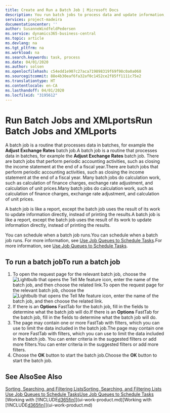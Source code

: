```yaml
---
title: Create and Run a Batch Job | Microsoft Docs
description: You run batch jobs to process data and update information, for example, to do periodic accounting activities, or to do calculations.
services: project-madeira
documentationcenter: ''
author: SusanneWindfeldPedersen
ms.service: dynamics365-business-central
ms.topic: article
ms.devlang: na
ms.tgt_pltfrm: na
ms.workload: na
ms.search.keywords: task, process
ms.date: 04/01/2020
ms.author: solsen
ms.openlocfilehash: c54edd1e907c27aca719898319f69f98c0a0a068
ms.sourcegitcommit: 88e4b30eaf6fa32af0c1452ce2f85ff1111c75e2
ms.translationtype: HT
ms.contentlocale: en-CA
ms.lasthandoff: 04/01/2020
ms.locfileid: "3195612"
---
```

# <a name="run-batch-jobs-and-xmlports"></a><span data-ttu-id="be81f-103">Run Batch Jobs and XMLports</span><span class="sxs-lookup"><span data-stu-id="be81f-103">Run Batch Jobs and XMLports</span></span>
<span data-ttu-id="be81f-104">A batch job is a routine that processes data in batches, for example the **Adjust Exchange Rates** batch job.</span><span class="sxs-lookup"><span data-stu-id="be81f-104">A batch job is a routine that processes data in batches, for example the **Adjust Exchange Rates** batch job.</span></span> <span data-ttu-id="be81f-105">There are batch jobs that perform periodic accounting activities, such as closing the income statement at the end of a fiscal year.</span><span class="sxs-lookup"><span data-stu-id="be81f-105">There are batch jobs that perform periodic accounting activities, such as closing the income statement at the end of a fiscal year.</span></span> <span data-ttu-id="be81f-106">Many batch jobs do calculation work, such as calculation of finance charges, exchange rate adjustment, and calculation of unit prices.</span><span class="sxs-lookup"><span data-stu-id="be81f-106">Many batch jobs do calculation work, such as calculation of finance charges, exchange rate adjustment, and calculation of unit prices.</span></span>

<span data-ttu-id="be81f-107">A batch job is like a report, except the batch job uses the result of its work to update information directly, instead of printing the results.</span><span class="sxs-lookup"><span data-stu-id="be81f-107">A batch job is like a report, except the batch job uses the result of its work to update information directly, instead of printing the results.</span></span>

<span data-ttu-id="be81f-108">You can schedule when a batch job runs.</span><span class="sxs-lookup"><span data-stu-id="be81f-108">You can schedule when a batch job runs.</span></span> <span data-ttu-id="be81f-109">For more information, see [Use Job Queues to Schedule Tasks](admin-job-queues-schedule-tasks.md).</span><span class="sxs-lookup"><span data-stu-id="be81f-109">For more information, see [Use Job Queues to Schedule Tasks](admin-job-queues-schedule-tasks.md).</span></span>

## <a name="to-run-a-batch-job"></a><span data-ttu-id="be81f-110">To run a batch job</span><span class="sxs-lookup"><span data-stu-id="be81f-110">To run a batch job</span></span>
1. <span data-ttu-id="be81f-111">To open the request page for the relevant batch job, choose the ![Lightbulb that opens the Tell Me feature](media/ui-search/search_small.png "Tell me what you want to do") icon, enter the name of the batch job, and then choose the related link.</span><span class="sxs-lookup"><span data-stu-id="be81f-111">To open the request page for the relevant batch job, choose the ![Lightbulb that opens the Tell Me feature](media/ui-search/search_small.png "Tell me what you want to do") icon, enter the name of the batch job, and then choose the related link.</span></span>
2. <span data-ttu-id="be81f-112">If there is an **Options** FastTab for the batch job, fill in the fields to determine what the batch job will do.</span><span class="sxs-lookup"><span data-stu-id="be81f-112">If there is an **Options** FastTab for the batch job, fill in the fields to determine what the batch job will do.</span></span>
3. <span data-ttu-id="be81f-113">The page may contain one or more FastTab with filters, which you can use to limit the data included in the batch job.</span><span class="sxs-lookup"><span data-stu-id="be81f-113">The page may contain one or more FastTab with filters, which you can use to limit the data included in the batch job.</span></span> <span data-ttu-id="be81f-114">You can enter criteria in the suggested filters or add more filters.</span><span class="sxs-lookup"><span data-stu-id="be81f-114">You can enter criteria in the suggested filters or add more filters.</span></span>
4. <span data-ttu-id="be81f-115">Choose the **OK** button to start the batch job.</span><span class="sxs-lookup"><span data-stu-id="be81f-115">Choose the **OK** button to start the batch job.</span></span>

## <a name="see-also"></a><span data-ttu-id="be81f-116">See Also</span><span class="sxs-lookup"><span data-stu-id="be81f-116">See Also</span></span>
[<span data-ttu-id="be81f-117">Sorting, Searching, and Filtering Lists</span><span class="sxs-lookup"><span data-stu-id="be81f-117">Sorting, Searching, and Filtering Lists</span></span>](ui-enter-criteria-filters.md)  
[<span data-ttu-id="be81f-118">Use Job Queues to Schedule Tasks</span><span class="sxs-lookup"><span data-stu-id="be81f-118">Use Job Queues to Schedule Tasks</span></span>](admin-job-queues-schedule-tasks.md)  
<span data-ttu-id="be81f-119">[Working with [!INCLUDE[d365fin](includes/d365fin_md.md)]](ui-work-product.md)</span><span class="sxs-lookup"><span data-stu-id="be81f-119">[Working with [!INCLUDE[d365fin](includes/d365fin_md.md)]](ui-work-product.md)</span></span>
